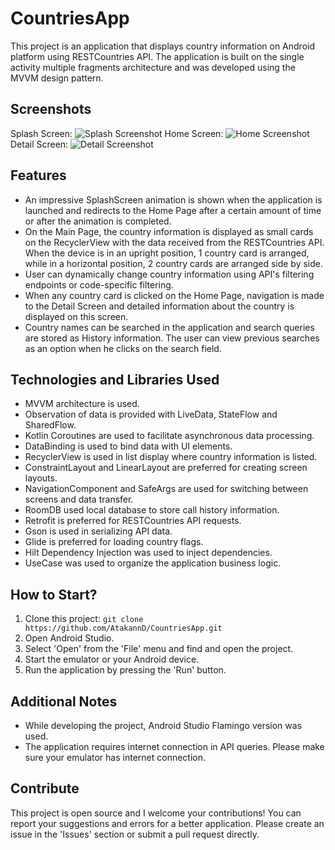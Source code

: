 # CountriesApp

This project is an application that displays country information on Android platform using RESTCountries API. The application is built on the single activity multiple fragments architecture and was developed using the MVVM design pattern.

## Screenshots

Splash Screen:
![Splash Screenshot](screenshots/SplashScreen.jpg)
Home Screen:
![Home Screenshot](screenshots/HomeScreen.jpg)
Detail Screen:
![Detail Screenshot](screenshots/DetailScreen.jpg)

## Features

- An impressive SplashScreen animation is shown when the application is launched and redirects to the Home Page after a certain amount of time or after the animation is completed.
- On the Main Page, the country information is displayed as small cards on the RecyclerView with the data received from the RESTCountries API. When the device is in an upright position, 1 country card is arranged, while in a horizontal position, 2 country cards are arranged side by side.
- User can dynamically change country information using API's filtering endpoints or code-specific filtering.
- When any country card is clicked on the Home Page, navigation is made to the Detail Screen and detailed information about the country is displayed on this screen.
- Country names can be searched in the application and search queries are stored as History information. The user can view previous searches as an option when he clicks on the search field.

## Technologies and Libraries Used

- MVVM architecture is used.
- Observation of data is provided with LiveData, StateFlow and SharedFlow.
- Kotlin Coroutines are used to facilitate asynchronous data processing.
- DataBinding is used to bind data with UI elements.
- RecyclerView is used in list display where country information is listed.
- ConstraintLayout and LinearLayout are preferred for creating screen layouts.
- NavigationComponent and SafeArgs are used for switching between screens and data transfer.
- RoomDB used local database to store call history information.
- Retrofit is preferred for RESTCountries API requests.
- Gson is used in serializing API data.
- Glide is preferred for loading country flags.
- Hilt Dependency Injection was used to inject dependencies.
- UseCase was used to organize the application business logic.

## How to Start?

1. Clone this project: `git clone https://github.com/AtakannD/CountriesApp.git`
2. Open Android Studio.
3. Select 'Open' from the 'File' menu and find and open the project.
4. Start the emulator or your Android device.
5. Run the application by pressing the 'Run' button.

## Additional Notes

- While developing the project, Android Studio Flamingo version was used.
- The application requires internet connection in API queries. Please make sure your emulator has internet connection.

## Contribute

This project is open source and I welcome your contributions! You can report your suggestions and errors for a better application. Please create an issue in the 'Issues' section or submit a pull request directly.
